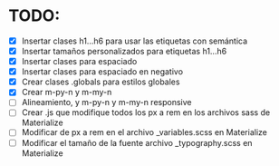 # TODO:
- [x] Insertar clases h1...h6 para usar las etiquetas con semántica
- [x] Insertar tamaños personalizados para etiquetas h1...h6
- [x] Insertar clases para espaciado
- [x] Insertar clases para espaciado en negativo
- [x] Crear clases .globals para estilos globales
- [X] Crear m-py-n y m-my-n
- [ ] Alineamiento, y m-py-n y m-my-n responsive
- [ ] Crear .js que modifique todos los px a rem en los archivos sass de Materialize
- [ ] Modificar de px a rem en el archivo _variables.scss en Materialize
- [ ] Modificar el tamaño de la fuente archivo _typography.scss en Materialize